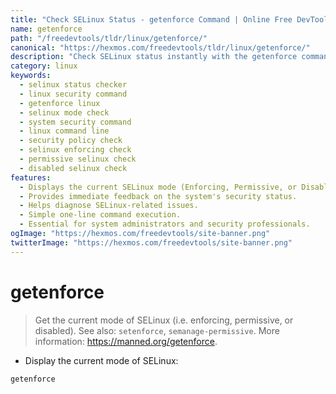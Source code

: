 ```yaml
---
title: "Check SELinux Status - getenforce Command | Online Free DevTools by Hexmos"
name: getenforce
path: "/freedevtools/tldr/linux/getenforce/"
canonical: "https://hexmos.com/freedevtools/tldr/linux/getenforce/"
description: "Check SELinux status instantly with the getenforce command.  Determine if SELinux is enforcing, permissive, or disabled. Free online tool, no registration required."
category: linux
keywords:
  - selinux status checker
  - linux security command
  - getenforce linux
  - selinux mode check
  - system security command
  - linux command line
  - security policy check
  - selinux enforcing check
  - permissive selinux check
  - disabled selinux check
features:
  - Displays the current SELinux mode (Enforcing, Permissive, or Disabled).
  - Provides immediate feedback on the system's security status.
  - Helps diagnose SELinux-related issues.
  - Simple one-line command execution.
  - Essential for system administrators and security professionals.
ogImage: "https://hexmos.com/freedevtools/site-banner.png"
twitterImage: "https://hexmos.com/freedevtools/site-banner.png"
---
```


# getenforce

> Get the current mode of SELinux (i.e. enforcing, permissive, or disabled).
> See also: `setenforce`, `semanage-permissive`.
> More information: <https://manned.org/getenforce>.

- Display the current mode of SELinux:

`getenforce`
